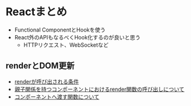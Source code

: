 # Reactまとめ

- Functional ComponentとHookを使う
- React外のAPIもなるべくHook化するのが良いと思う
    - HTTPリクエスト、WebSocketなど

## renderとDOM更新

- [renderが呼び出される条件](react/render.md)
- [親子関係を持つコンポーネントにおけるrender関数の呼び出しについて](react/memoize-component.md)
- [コンポーネントへ渡す関数について](react/memoize-function.md)

